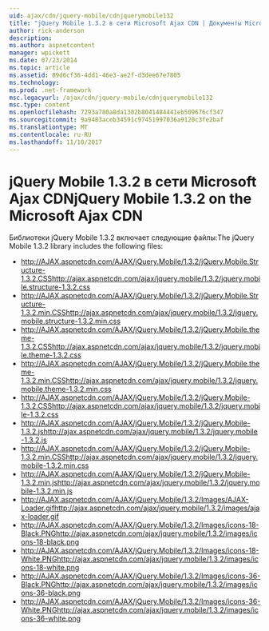 ```yaml
---
uid: ajax/cdn/jquery-mobile/cdnjquerymobile132
title: "jQuery Mobile 1.3.2 в сети Microsoft Ajax CDN | Документы Microsoft"
author: rick-anderson
description: 
ms.author: aspnetcontent
manager: wpickett
ms.date: 07/23/2014
ms.topic: article
ms.assetid: 89d6cf36-4dd1-46e3-ae2f-d3dee67e7805
ms.technology: 
ms.prod: .net-framework
msc.legacyurl: /ajax/cdn/jquery-mobile/cdnjquerymobile132
msc.type: content
ms.openlocfilehash: 7293a780a8da1302b8041484441eb509676cf347
ms.sourcegitcommit: 9a9483aceb34591c97451997036a9120c3fe2baf
ms.translationtype: MT
ms.contentlocale: ru-RU
ms.lasthandoff: 11/10/2017
---
```

<a name="jquery-mobile-132-on-the-microsoft-ajax-cdn"></a><span data-ttu-id="41e26-102">jQuery Mobile 1.3.2 в сети Microsoft Ajax CDN</span><span class="sxs-lookup"><span data-stu-id="41e26-102">jQuery Mobile 1.3.2 on the Microsoft Ajax CDN</span></span>
====================
<span data-ttu-id="41e26-103">Библиотеки jQuery Mobile 1.3.2 включает следующие файлы:</span><span class="sxs-lookup"><span data-stu-id="41e26-103">The jQuery Mobile 1.3.2 library includes the following files:</span></span>

- <span data-ttu-id="41e26-104">http://AJAX.aspnetcdn.com/AJAX/jQuery.Mobile/1.3.2/jQuery.Mobile.Structure-1.3.2.CSS</span><span class="sxs-lookup"><span data-stu-id="41e26-104">http://ajax.aspnetcdn.com/ajax/jquery.mobile/1.3.2/jquery.mobile.structure-1.3.2.css</span></span>
- <span data-ttu-id="41e26-105">http://AJAX.aspnetcdn.com/AJAX/jQuery.Mobile/1.3.2/jQuery.Mobile.Structure-1.3.2.min.CSS</span><span class="sxs-lookup"><span data-stu-id="41e26-105">http://ajax.aspnetcdn.com/ajax/jquery.mobile/1.3.2/jquery.mobile.structure-1.3.2.min.css</span></span>
- <span data-ttu-id="41e26-106">http://AJAX.aspnetcdn.com/AJAX/jQuery.Mobile/1.3.2/jQuery.Mobile.theme-1.3.2.CSS</span><span class="sxs-lookup"><span data-stu-id="41e26-106">http://ajax.aspnetcdn.com/ajax/jquery.mobile/1.3.2/jquery.mobile.theme-1.3.2.css</span></span>
- <span data-ttu-id="41e26-107">http://AJAX.aspnetcdn.com/AJAX/jQuery.Mobile/1.3.2/jQuery.Mobile.theme-1.3.2.min.CSS</span><span class="sxs-lookup"><span data-stu-id="41e26-107">http://ajax.aspnetcdn.com/ajax/jquery.mobile/1.3.2/jquery.mobile.theme-1.3.2.min.css</span></span>
- <span data-ttu-id="41e26-108">http://AJAX.aspnetcdn.com/AJAX/jQuery.Mobile/1.3.2/jQuery.Mobile-1.3.2.CSS</span><span class="sxs-lookup"><span data-stu-id="41e26-108">http://ajax.aspnetcdn.com/ajax/jquery.mobile/1.3.2/jquery.mobile-1.3.2.css</span></span>
- <span data-ttu-id="41e26-109">http://AJAX.aspnetcdn.com/AJAX/jQuery.Mobile/1.3.2/jQuery.Mobile-1.3.2.js</span><span class="sxs-lookup"><span data-stu-id="41e26-109">http://ajax.aspnetcdn.com/ajax/jquery.mobile/1.3.2/jquery.mobile-1.3.2.js</span></span>
- <span data-ttu-id="41e26-110">http://AJAX.aspnetcdn.com/AJAX/jQuery.Mobile/1.3.2/jQuery.Mobile-1.3.2.min.CSS</span><span class="sxs-lookup"><span data-stu-id="41e26-110">http://ajax.aspnetcdn.com/ajax/jquery.mobile/1.3.2/jquery.mobile-1.3.2.min.css</span></span>
- <span data-ttu-id="41e26-111">http://AJAX.aspnetcdn.com/AJAX/jQuery.Mobile/1.3.2/jQuery.Mobile-1.3.2.min.js</span><span class="sxs-lookup"><span data-stu-id="41e26-111">http://ajax.aspnetcdn.com/ajax/jquery.mobile/1.3.2/jquery.mobile-1.3.2.min.js</span></span>
- <span data-ttu-id="41e26-112">http://AJAX.aspnetcdn.com/AJAX/jQuery.Mobile/1.3.2/Images/AJAX-Loader.gif</span><span class="sxs-lookup"><span data-stu-id="41e26-112">http://ajax.aspnetcdn.com/ajax/jquery.mobile/1.3.2/images/ajax-loader.gif</span></span>
- <span data-ttu-id="41e26-113">http://AJAX.aspnetcdn.com/AJAX/jQuery.Mobile/1.3.2/Images/icons-18-Black.PNG</span><span class="sxs-lookup"><span data-stu-id="41e26-113">http://ajax.aspnetcdn.com/ajax/jquery.mobile/1.3.2/images/icons-18-black.png</span></span>
- <span data-ttu-id="41e26-114">http://AJAX.aspnetcdn.com/AJAX/jQuery.Mobile/1.3.2/Images/icons-18-White.PNG</span><span class="sxs-lookup"><span data-stu-id="41e26-114">http://ajax.aspnetcdn.com/ajax/jquery.mobile/1.3.2/images/icons-18-white.png</span></span>
- <span data-ttu-id="41e26-115">http://AJAX.aspnetcdn.com/AJAX/jQuery.Mobile/1.3.2/Images/icons-36-Black.PNG</span><span class="sxs-lookup"><span data-stu-id="41e26-115">http://ajax.aspnetcdn.com/ajax/jquery.mobile/1.3.2/images/icons-36-black.png</span></span>
- <span data-ttu-id="41e26-116">http://AJAX.aspnetcdn.com/AJAX/jQuery.Mobile/1.3.2/Images/icons-36-White.PNG</span><span class="sxs-lookup"><span data-stu-id="41e26-116">http://ajax.aspnetcdn.com/ajax/jquery.mobile/1.3.2/images/icons-36-white.png</span></span>
